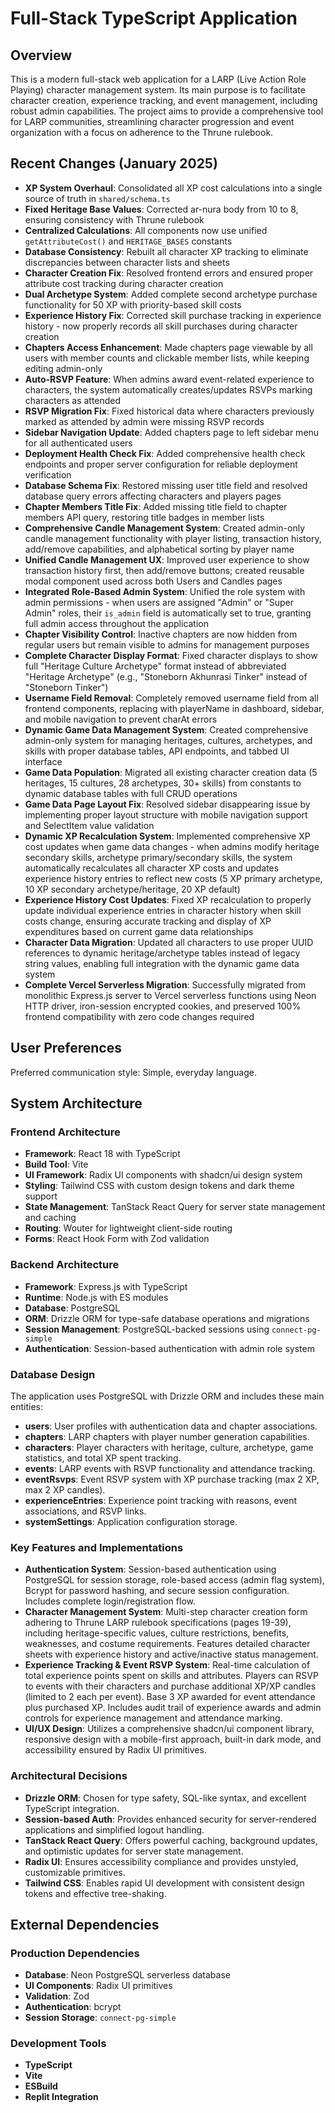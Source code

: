 # Full-Stack TypeScript Application

## Overview
This is a modern full-stack web application for a LARP (Live Action Role Playing) character management system. Its main purpose is to facilitate character creation, experience tracking, and event management, including robust admin capabilities. The project aims to provide a comprehensive tool for LARP communities, streamlining character progression and event organization with a focus on adherence to the Thrune rulebook.

## Recent Changes (January 2025)
- **XP System Overhaul**: Consolidated all XP cost calculations into a single source of truth in `shared/schema.ts`
- **Fixed Heritage Base Values**: Corrected ar-nura body from 10 to 8, ensuring consistency with Thrune rulebook
- **Centralized Calculations**: All components now use unified `getAttributeCost()` and `HERITAGE_BASES` constants
- **Database Consistency**: Rebuilt all character XP tracking to eliminate discrepancies between character lists and sheets
- **Character Creation Fix**: Resolved frontend errors and ensured proper attribute cost tracking during character creation
- **Dual Archetype System**: Added complete second archetype purchase functionality for 50 XP with priority-based skill costs
- **Experience History Fix**: Corrected skill purchase tracking in experience history - now properly records all skill purchases during character creation
- **Chapters Access Enhancement**: Made chapters page viewable by all users with member counts and clickable member lists, while keeping editing admin-only
- **Auto-RSVP Feature**: When admins award event-related experience to characters, the system automatically creates/updates RSVPs marking characters as attended
- **RSVP Migration Fix**: Fixed historical data where characters previously marked as attended by admin were missing RSVP records
- **Sidebar Navigation Update**: Added chapters page to left sidebar menu for all authenticated users
- **Deployment Health Check Fix**: Added comprehensive health check endpoints and proper server configuration for reliable deployment verification
- **Database Schema Fix**: Restored missing user title field and resolved database query errors affecting characters and players pages
- **Chapter Members Title Fix**: Added missing title field to chapter members API query, restoring title badges in member lists
- **Comprehensive Candle Management System**: Created admin-only candle management functionality with player listing, transaction history, add/remove capabilities, and alphabetical sorting by player name
- **Unified Candle Management UX**: Improved user experience to show transaction history first, then add/remove buttons; created reusable modal component used across both Users and Candles pages
- **Integrated Role-Based Admin System**: Unified the role system with admin permissions - when users are assigned "Admin" or "Super Admin" roles, their `is_admin` field is automatically set to true, granting full admin access throughout the application
- **Chapter Visibility Control**: Inactive chapters are now hidden from regular users but remain visible to admins for management purposes
- **Complete Character Display Format**: Fixed character displays to show full "Heritage Culture Archetype" format instead of abbreviated "Heritage Archetype" (e.g., "Stoneborn Akhunrasi Tinker" instead of "Stoneborn Tinker")
- **Username Field Removal**: Completely removed username field from all frontend components, replacing with playerName in dashboard, sidebar, and mobile navigation to prevent charAt errors
- **Dynamic Game Data Management System**: Created comprehensive admin-only system for managing heritages, cultures, archetypes, and skills with proper database tables, API endpoints, and tabbed UI interface
- **Game Data Population**: Migrated all existing character creation data (5 heritages, 15 cultures, 28 archetypes, 30+ skills) from constants to dynamic database tables with full CRUD operations
- **Game Data Page Layout Fix**: Resolved sidebar disappearing issue by implementing proper layout structure with mobile navigation support and SelectItem value validation
- **Dynamic XP Recalculation System**: Implemented comprehensive XP cost updates when game data changes - when admins modify heritage secondary skills, archetype primary/secondary skills, the system automatically recalculates all character XP costs and updates experience history entries to reflect new costs (5 XP primary archetype, 10 XP secondary archetype/heritage, 20 XP default)
- **Experience History Cost Updates**: Fixed XP recalculation to properly update individual experience entries in character history when skill costs change, ensuring accurate tracking and display of XP expenditures based on current game data relationships
- **Character Data Migration**: Updated all characters to use proper UUID references to dynamic heritage/archetype tables instead of legacy string values, enabling full integration with the dynamic game data system
- **Complete Vercel Serverless Migration**: Successfully migrated from monolithic Express.js server to Vercel serverless functions using Neon HTTP driver, iron-session encrypted cookies, and preserved 100% frontend compatibility with zero code changes required

## User Preferences
Preferred communication style: Simple, everyday language.

## System Architecture

### Frontend Architecture
- **Framework**: React 18 with TypeScript
- **Build Tool**: Vite
- **UI Framework**: Radix UI components with shadcn/ui design system
- **Styling**: Tailwind CSS with custom design tokens and dark theme support
- **State Management**: TanStack React Query for server state management and caching
- **Routing**: Wouter for lightweight client-side routing
- **Forms**: React Hook Form with Zod validation

### Backend Architecture
- **Framework**: Express.js with TypeScript
- **Runtime**: Node.js with ES modules
- **Database**: PostgreSQL
- **ORM**: Drizzle ORM for type-safe database operations and migrations
- **Session Management**: PostgreSQL-backed sessions using `connect-pg-simple`
- **Authentication**: Session-based authentication with admin role system

### Database Design
The application uses PostgreSQL with Drizzle ORM and includes these main entities:
- **users**: User profiles with authentication data and chapter associations.
- **chapters**: LARP chapters with player number generation capabilities.
- **characters**: Player characters with heritage, culture, archetype, game statistics, and total XP spent tracking.
- **events**: LARP events with RSVP functionality and attendance tracking.
- **eventRsvps**: Event RSVP system with XP purchase tracking (max 2 XP, max 2 XP candles).
- **experienceEntries**: Experience point tracking with reasons, event associations, and RSVP links.
- **systemSettings**: Application configuration storage.

### Key Features and Implementations
- **Authentication System**: Session-based authentication using PostgreSQL for session storage, role-based access (admin flag system), Bcrypt for password hashing, and secure session configuration. Includes complete login/registration flow.
- **Character Management System**: Multi-step character creation form adhering to Thrune LARP rulebook specifications (pages 19-39), including heritage-specific values, culture restrictions, benefits, weaknesses, and costume requirements. Features detailed character sheets with experience history and active/inactive status management.
- **Experience Tracking & Event RSVP System**: Real-time calculation of total experience points spent on skills and attributes. Players can RSVP to events with their characters and purchase additional XP/XP candles (limited to 2 each per event). Base 3 XP awarded for event attendance plus purchased XP. Includes audit trail of experience awards and admin controls for experience management and attendance marking.
- **UI/UX Design**: Utilizes a comprehensive shadcn/ui component library, responsive design with a mobile-first approach, built-in dark mode, and accessibility ensured by Radix UI primitives.

### Architectural Decisions
- **Drizzle ORM**: Chosen for type safety, SQL-like syntax, and excellent TypeScript integration.
- **Session-based Auth**: Provides enhanced security for server-rendered applications and simplified logout handling.
- **TanStack React Query**: Offers powerful caching, background updates, and optimistic updates for server state management.
- **Radix UI**: Ensures accessibility compliance and provides unstyled, customizable primitives.
- **Tailwind CSS**: Enables rapid UI development with consistent design tokens and effective tree-shaking.

## External Dependencies

### Production Dependencies
- **Database**: Neon PostgreSQL serverless database
- **UI Components**: Radix UI primitives
- **Validation**: Zod
- **Authentication**: bcrypt
- **Session Storage**: `connect-pg-simple`

### Development Tools
- **TypeScript**
- **Vite**
- **ESBuild**
- **Replit Integration**